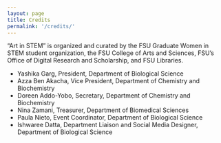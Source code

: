 ```yaml
---
layout: page
title: Credits
permalink: '/credits/'
---
```


“Art in STEM” is organized and curated by the FSU Graduate Women in STEM student organization, the FSU College of Arts and Sciences, FSU’s Office of Digital Research and Scholarship, and FSU Libraries.
* Yashika Garg, President, Department of Biological Science
* Azza Ben Akacha, Vice President, Department of Chemistry and Biochemistry
* Doreen Addo-Yobo, Secretary, Department of Chemistry and Biochemistry
* Nina Zamani, Treasurer, Department of Biomedical Sciences
* Paula Nieto, Event Coordinator, Department of Biological Science
* Ishwaree Datta, Department Liaison and Social Media Designer, Department of Biological Science


